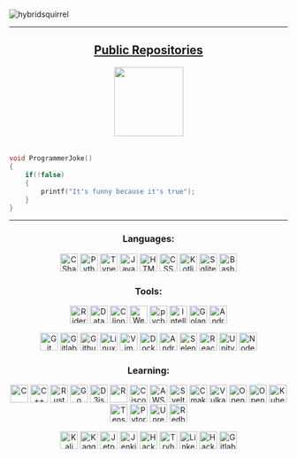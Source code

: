 
[comment]: <> (Spacer)
<h3 align="center" ></h3>

[comment]: <> (TODO: Create a gif)


<p align="left"> <img src="https://komarev.com/ghpvc/?username=hybridsquirrel&label=Profile%20views&color=0e75b6&style=flat" alt="hybridsquirrel" />

---

<a href="https://github.com/HybridSquirrel-Repos"><h2 align="center">Public Repositories</h2></a>

[comment]: <> (TODO: Add text to images)

<div align="center">
    <img src="https://avatars.githubusercontent.com/u/98660351?s=400&u=03bb3e354c58ca1fc0033270c40560dc4d330d85&v=4" alt="" width="125" />
</div>



[comment]: <> (Spacer)
<h4 align="center"> </h4>



```C

void ProgrammerJoke()
{
    if(!false)
    {
        printf("It's funny because it's true");
    }
}

```

---



<h3 align="center">Languages:</h3>
<p align="center">
    <img height="32" width="32" src="https://unpkg.com/simple-icons@v6/icons/csharp.svg" title="CSharp"/>
    <img height="32" width="32" src="https://unpkg.com/simple-icons@v6/icons/python.svg" title="Python"/>
    <img height="32" width="32" src="https://unpkg.com/simple-icons@v6/icons/typescript.svg" title="Typescript"/>
    <img height="32" width="32" src="https://unpkg.com/simple-icons@v6/icons/javascript.svg" title="Javascript"/>
    <img height="32" width="32" src="https://unpkg.com/simple-icons@v6/icons/html5.svg" title="HTML"/>
    <img height="32" width="32" src="https://unpkg.com/simple-icons@v6/icons/css3.svg" title="CSS"/>
    <img height="32" width="32" src="https://unpkg.com/simple-icons@v6/icons/kotlin.svg" title="Kotlin"/>
    <img height="32" width="32" src="https://unpkg.com/simple-icons@v6/icons/sqlite.svg" title="Sqlite"/>
    <img height="32" width="32" src="https://unpkg.com/simple-icons@v6/icons/gnubash.svg" title="Bash"/>



</p>


<h3 align="center">Tools:</h3>
<p align="center">
    <img height="32" width="32" src="https://unpkg.com/simple-icons@v6/icons/rider.svg" title="Rider IDE"/>
    <img height="32" width="32" src="https://unpkg.com/simple-icons@v6/icons/datagrip.svg" title="Datagrip IDE"/>
    <img height="32" width="32" src="https://unpkg.com/simple-icons@v6/icons/clion.svg" title="Clion IDE"/>
    <img height="32" width="32" src="https://unpkg.com/simple-icons@v6/icons/webstorm.svg" title="Webstorm IDE"/>
    <img height="32" width="32" src="https://unpkg.com/simple-icons@v6/icons/pycharm.svg" title="pycharm"/>
    <img height="32" width="32" src="https://unpkg.com/simple-icons@v6/icons/intellijidea.svg" title="Intellij IDE"/>
    <img height="32" width="32" src="https://unpkg.com/simple-icons@v6/icons/goland.svg" title="Goland IDE"/>
    <img height="32" width="32" src="https://unpkg.com/simple-icons@v6/icons/androidstudio.svg" title="Android Studio"/>
</p>
<p align="center">
    <img height="32" width="32" src="https://unpkg.com/simple-icons@v6/icons/git.svg" title="Git"/>
    <img height="32" width="32" src="https://unpkg.com/simple-icons@v6/icons/gitlab.svg" title="Gitlab"/>
    <img height="32" width="32" src="https://unpkg.com/simple-icons@v6/icons/github.svg" title="Github"/>
    <img height="32" width="32" src="https://unpkg.com/simple-icons@v6/icons/linux.svg" title="Linux"/>
    <img height="32" width="32" src="https://unpkg.com/simple-icons@v6/icons/vim.svg" title="Vim"/>
    <img height="32" width="32" src="https://unpkg.com/simple-icons@v6/icons/docker.svg" title="Docker"/>
    <img height="32" width="32" src="https://unpkg.com/simple-icons@v6/icons/android.svg" title="Android"/>
    <img height="32" width="32" src="https://unpkg.com/simple-icons@v6/icons/selenium.svg" title="Selenium"/>
    <img height="32" width="32" src="https://unpkg.com/simple-icons@v6/icons/react.svg" title="React"/>
    <img height="32" width="32" src="https://unpkg.com/simple-icons@v6/icons/unity.svg" title="Unity"/>
    <img height="32" width="32" src="https://unpkg.com/simple-icons@v6/icons/nodedotjs.svg" title="Nodejs"/>


</p>

<h3 align="center">Learning:</h3>
<p align="center">
    <img height="32" width="32" src="https://unpkg.com/simple-icons@v6/icons/c.svg" title="C"/>
    <img height="32" width="32" src="https://unpkg.com/simple-icons@v6/icons/cplusplus.svg" title="C++"/>
    <img height="32" width="32" src="https://unpkg.com/simple-icons@v6/icons/rust.svg" title="Rust"/>
    <img height="32" width="32" src="https://unpkg.com/simple-icons@v6/icons/go.svg" title="Go"/>
    <img height="32" width="32" src="https://unpkg.com/simple-icons@v6/icons/d3dotjs.svg" title="D3js"/>
    <img height="32" width="32" src="https://unpkg.com/simple-icons@v6/icons/r.svg" title="R"/>
    <img height="32" width="32" src="https://unpkg.com/simple-icons@v6/icons/cisco.svg" title="Cisco"/>
    <img height="32" width="32" src="https://unpkg.com/simple-icons@v6/icons/amazonaws.svg" title="AWS"/>
    <img height="32" width="32" src="https://unpkg.com/simple-icons@v6/icons/svelte.svg" title="Svelte"/>
    <img height="32" width="32" src="https://unpkg.com/simple-icons@v6/icons/cmake.svg" title="Cmake"/>
    <img height="32" width="32" src="https://unpkg.com/simple-icons@v6/icons/vulkan.svg" title="Vulkan"/>
    <img height="32" width="32" src="https://unpkg.com/simple-icons@v6/icons/opengl.svg" title="Opengl"/>
    <img height="32" width="32" src="https://unpkg.com/simple-icons@v6/icons/opencv.svg" title="Opencv"/>
    <img height="32" width="32" src="https://unpkg.com/simple-icons@v6/icons/kubernetes.svg" title="Kubernetes"/>
    <img height="32" width="32" src="https://unpkg.com/simple-icons@v6/icons/tensorflow.svg" title="Tensorflow"/>
    <img height="32" width="32" src="https://unpkg.com/simple-icons@v6/icons/pytorch.svg" title="Pytorch"/>
    <img height="32" width="32" src="https://unpkg.com/simple-icons@v6/icons/unrealengine.svg" title="Unreal Engine"/>
    <img height="32" width="32" src="https://unpkg.com/simple-icons@v6/icons/redhat.svg" title="Redhat"/>


</p>
<p align="center">
    <img height="32" width="32" src="https://unpkg.com/simple-icons@v6/icons/kalilinux.svg" title="Kali linux"/>
    <img height="32" width="32" src="https://unpkg.com/simple-icons@v6/icons/kaggle.svg" title="Kaggle"/>
    <img height="32" width="32" src="https://unpkg.com/simple-icons@v6/icons/jetpackcompose.svg" title="Jetpackcompose"/>
    <img height="32" width="32" src="https://unpkg.com/simple-icons@v6/icons/jenkins.svg" title="Jenkins"/>
    <img height="32" width="32" src="https://unpkg.com/simple-icons@v6/icons/hackthebox.svg" title="Hackthebox"/>
    <img height="32" width="32" src="https://unpkg.com/simple-icons@v6/icons/tryhackme.svg" title="Tryhackme"/>
    <img height="32" width="32" src="https://unpkg.com/simple-icons@v6/icons/linkedin.svg" title="Linkedin"/>
    <img height="32" width="32" src="https://unpkg.com/simple-icons@v6/icons/hackerrank.svg" title="Hackerrank"/>
    <img height="32" width="32" src="https://unpkg.com/simple-icons@v6/icons/gitlab.svg" title="Gitlab CI/CD"/>


    


</p>
